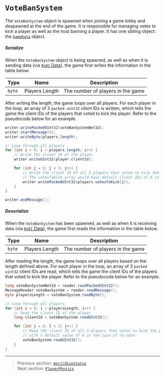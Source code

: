 # `VoteBanSystem`

The `VoteBanSystem` object is spawned when joining a game lobby and despawned at the end of the game. It is responsible for managing votes to kick a player as well as the host banning a player. It has one sibling object: the [`GameData`](03_gamedata.md) object.

##### Serialize

When the `VoteBanSystem` object is being spawned, as well as when it is sending data (via [`0x01` Data](../03_gamedata_and_gamedatato_message_types/01_data.md)), the game first writes the information in the table below.

| Type | Name | Description |
| --- | --- | --- |
| `byte` | Players Length | The number of players in the game |

After writing the length, the game loops over all players. For each player in the loop, an array of 3 `packed uint32` client IDs is written, which tells the game the client IDs of the players that voted to kick the player. Refer to the pseudocode below for an example.

```java
writer.writePackedUInt32(voteBanSystemNetId);
writer.startMessage(0);
writer.writeByte(players.length);

// Loop through all players
for (int i = 0; i < players.length; i++) {
    // Write the client ID of the player
    writer.writeUInt32(player.clientId);

    for (int j = 0; j < 3; j++) {
        // Write the client ID of all 3 players that voted to kick the player
        // The votesToKick array would have default client IDs of 0 in the case of no vote
        writer.writePackedUInt32(players.votesToKick[j]);
    }
}

writer.endMessage();
```

##### Deserialize

When the `VoteBanSystem` has been spawned, as well as when it is receiving data (via [`0x01` Data](../03_gamedata_and_gamedatato_message_types/01_data.md)), the game first reads the information in the table below.

| Type | Name | Description |
| --- | --- | --- |
| `byte` | Players Length | The number of players in the game |

After reading the length, the game loops over all players based on the length defined above. For each player in the loop, an array of 3 `packed uint32` client IDs are read, which tells the game the client IDs of the players that voted to kick the player. Refer to the pseudocode below for an example.

```java
long voteBanSystemNetId = reader.readPackedUInt32();
MessageReader voteBanSystem = reader.readMessage();
byte playersLength = voteBanSystem.readByte();

// Loop through all players
for (int i = 0; i < playersLength; i++) {
    // Read the client ID of the player
    long clientId = voteBanSystem.readUInt32();

    for (int j = 0; l < 3; j++) {
        // Read the client ID of all 3 players that voted to kick the player,
        // with a default value of 0 in the case of no vote
        voteBanSystem.readUInt32();
    }
}
```

---

> Previous section: [`AprilShipStatus`](07_aprilshipstatus.md)<br>
> Next section: [`PlayerPhysics`](09_playerphysics.md)
